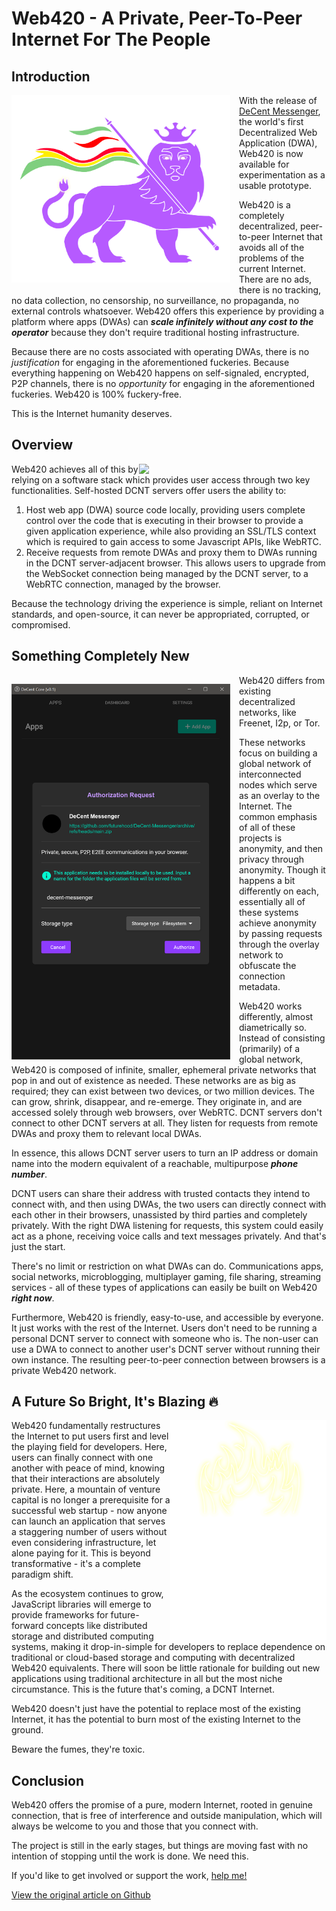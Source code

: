 # Web420 - A Private, Peer-To-Peer Internet For The People

## Introduction

<img src="assets/lion.svg#play" width="350" align="left" style="margin: 0 1em 1em 0;">

With the release of <a href="https://github.com/futurehood/DeCent-Messenger">DeCent Messenger</a>, the world's first Decentralized Web Application (DWA), Web420 is now available for experimentation as a usable prototype.

Web420 is a completely decentralized, peer-to-peer Internet that avoids all of the problems of the current Internet. There are no ads, there is no tracking, no data collection, no censorship, no surveillance, no propaganda, no external controls whatsoever. Web420 offers this experience by providing a platform where apps (DWAs) can ***scale infinitely without any cost to the operator*** because they don't require traditional hosting infrastructure. 

Because there are no costs associated with operating DWAs, there is no *justification* for engaging in the aforementioned fuckeries. Because everything happening on Web420 happens on self-signaled, encrypted, P2P channels, there is no *opportunity* for engaging in the aforementioned fuckeries. Web420 is 100% fuckery-free.

This is the Internet humanity deserves.

## Overview

<img src="assets/web420-nu.svg#play" width="300" align="right">

Web420 achieves all of this by relying on a software stack which provides user access through two key functionalities. Self-hosted DCNT servers offer users the ability to:

1. Host web app (DWA) source code locally, providing users complete control over the code that is executing in their browser to provide a given application experience, while also providing an SSL/TLS context which is required to gain access to some Javascript APIs, like WebRTC.
2. Receive requests from remote DWAs and proxy them to DWAs running in the DCNT server-adjacent browser. This allows users to upgrade from the WebSocket connection being managed by the DCNT server, to a WebRTC connection, managed by the browser.

Because the technology driving the experience is simple, reliant on Internet standards, and open-source, it can never be appropriated, corrupted, or compromised.

## Something Completely New

<img src="assets/decent-messenger-install-4.png" width="350" align="left" style="margin: 1em 1em 0 0 ;">

Web420 differs from existing decentralized networks, like Freenet, I2p, or Tor.

These networks focus on building a global network of interconnected nodes which serve as an overlay to the Internet. The common emphasis of all of these projects is anonymity, and then privacy through anonymity. Though it happens a bit differently on each, essentially all of these systems achieve anonymity by passing requests through the overlay network to obfuscate the connection metadata.

Web420 works differently, almost diametrically so. Instead of consisting (primarily) of a global network, Web420 is composed of infinite, smaller, ephemeral private networks that pop in and out of existence as needed. These networks are as big as required; they can exist between two devices, or two million devices. The can grow, shrink, disappear, and re-emerge. They originate in, and are accessed solely through web browsers, over WebRTC. DCNT servers don't connect to other DCNT servers at all. They listen for requests from remote DWAs and proxy them to relevant local DWAs.

In essence, this allows DCNT server users to turn an IP address or domain name into the modern equivalent of a reachable, multipurpose ***phone number***.

DCNT users can share their address with trusted contacts they intend to connect with, and then using DWAs, the two users can directly connect with each other in their browsers, unassisted by third parties and completely privately. With the right DWA listening for requests, this system could easily act as a phone, receiving voice calls and text messages privately. And that's just the start.

There's no limit or restriction on what DWAs can do. Communications apps, social networks, microblogging, multiplayer gaming, file sharing, streaming services - all of these types of applications can easily be built on Web420 ***right now***.

Furthermore, Web420 is friendly, easy-to-use, and accessible by everyone. It just works with the rest of the Internet. Users don't need to be running a personal DCNT server to connect with someone who is. The non-user can use a DWA to connect to another user's DCNT server without running their own instance. The resulting peer-to-peer connection between browsers is a private Web420 network.

## A Future So Bright, It's Blazing 🔥

<img src="assets/blaze.svg#play" width="250" align="right">

Web420 fundamentally restructures the Internet to put users first and level the playing field for developers. Here, users can finally connect with one another with peace of mind, knowing that their interactions are absolutely private. Here, a mountain of venture capital is no longer a prerequisite for a successful web startup - now anyone can launch an application that serves a staggering number of users without even considering infrastructure, let alone paying for it. This is beyond transformative - it's a complete paradigm shift.

As the ecosystem continues to grow, JavaScript libraries will emerge to provide frameworks for future-forward concepts like distributed storage and distributed computing systems, making it drop-in-simple for developers to replace dependence on traditional or cloud-based storage and computing with decentralized Web420 equivalents. There will soon be little rationale for building out new applications using traditional architecture in all but the most niche circumstance. This is the future that's coming, a DCNT Internet.

Web420 doesn't just have the potential to replace most of the existing Internet, it has the potential to burn most of the existing Internet to the ground.

Beware the fumes, they're toxic.

## Conclusion

Web420 offers the promise of a pure, modern Internet, rooted in genuine connection, that is free of interference and outside manipulation, which will always be welcome to you and those that you connect with.

The project is still in the early stages, but things are moving fast with no intention of stopping until the work is done. We need this.

If you'd like to get involved or support the work, <a href="https://github.com/futurehood/DeCent">help me!</a>

<a href="https://github.com/futurehood/articles/tree/main/web420-a-private-peer-to-peer-internet-for-the-people">View the original article on Github</a>
